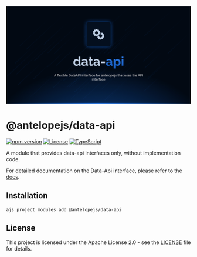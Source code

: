 ![Data API](.github/social-card.png)

# @antelopejs/data-api

[![npm version](https://img.shields.io/npm/v/@antelopejs/data-api.svg)](https://www.npmjs.com/package/@antelopejs/data-api)
[![License](https://img.shields.io/badge/license-Apache--2.0-blue.svg)](https://opensource.org/licenses/Apache-2.0)
[![TypeScript](https://img.shields.io/badge/TypeScript-5.0-blue)](https://www.typescriptlang.org/)

A module that provides data-api interfaces only, without implementation code.

For detailed documentation on the Data-Api interface, please refer to the [docs](https://github.com/AntelopeJS/interface-data-api).

## Installation

```bash
ajs project modules add @antelopejs/data-api
```

## License

This project is licensed under the Apache License 2.0 - see the [LICENSE](LICENSE) file for details.
